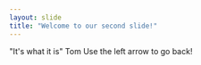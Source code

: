 ```yaml
---
layout: slide
title: "Welcome to our second slide!"
---
```

"It's what it is" Tom
Use the left arrow to go back!
